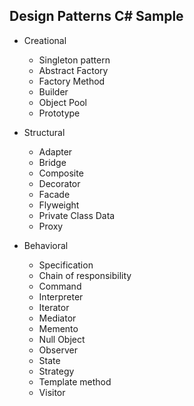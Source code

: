 ## Design Patterns C# Sample

- Creational
  - Singleton pattern
  - Abstract Factory
  - Factory Method
  - Builder
  - Object Pool
  - Prototype
  
- Structural
  - Adapter
  - Bridge
  - Composite
  - Decorator
  - Facade
  - Flyweight
  - Private Class Data
  - Proxy

- Behavioral
  - Specification
  - Chain of responsibility
  - Command
  - Interpreter
  - Iterator
  - Mediator
  - Memento
  - Null Object
  - Observer
  - State
  - Strategy
  - Template method
  - Visitor
  


